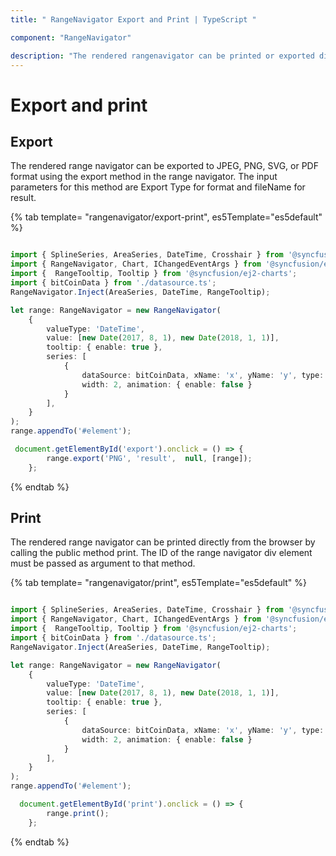 ```yaml
---
title: " RangeNavigator Export and Print | TypeScript "

component: "RangeNavigator"

description: "The rendered rangenavigator can be printed or exported directly from the browser by calling the public method print and export."
---
```


# Export and print

## Export

The rendered range navigator can be exported to JPEG, PNG, SVG, or PDF format using the export method in the range navigator. The input parameters for this method are Export Type for format and fileName for result.

{% tab template= "rangenavigator/export-print", es5Template="es5default" %}

```typescript

import { SplineSeries, AreaSeries, DateTime, Crosshair } from '@syncfusion/ej2-charts';
import { RangeNavigator, Chart, IChangedEventArgs } from '@syncfusion/ej2-charts';
import {  RangeTooltip, Tooltip } from '@syncfusion/ej2-charts';
import { bitCoinData } from './datasource.ts';
RangeNavigator.Inject(AreaSeries, DateTime, RangeTooltip);

let range: RangeNavigator = new RangeNavigator(
    {
        valueType: 'DateTime',
        value: [new Date(2017, 8, 1), new Date(2018, 1, 1)],
        tooltip: { enable: true },
        series: [
            {
                dataSource: bitCoinData, xName: 'x', yName: 'y', type: 'Area',
                width: 2, animation: { enable: false }
            }
        ],
    }
);
range.appendTo('#element');

 document.getElementById('export').onclick = () => {
        range.export('PNG', 'result',  null, [range]);
    };


```

{% endtab %}

## Print

The rendered range navigator can be printed directly from the browser by calling the public method print. The ID of the range navigator div element must be passed as argument to that method.

{% tab template= "rangenavigator/print", es5Template="es5default" %}

```typescript

import { SplineSeries, AreaSeries, DateTime, Crosshair } from '@syncfusion/ej2-charts';
import { RangeNavigator, Chart, IChangedEventArgs } from '@syncfusion/ej2-charts';
import {  RangeTooltip, Tooltip } from '@syncfusion/ej2-charts';
import { bitCoinData } from './datasource.ts';
RangeNavigator.Inject(AreaSeries, DateTime, RangeTooltip);

let range: RangeNavigator = new RangeNavigator(
    {
        valueType: 'DateTime',
        value: [new Date(2017, 8, 1), new Date(2018, 1, 1)],
        tooltip: { enable: true },
        series: [
            {
                dataSource: bitCoinData, xName: 'x', yName: 'y', type: 'Area',
                width: 2, animation: { enable: false }
            }
        ],
    }
);
range.appendTo('#element');

  document.getElementById('print').onclick = () => {
        range.print();
    };


```

{% endtab %}
